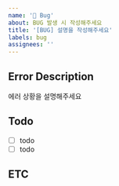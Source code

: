 ```yaml
---
name: '🐞 Bug'
about: BUG 발생 시 작성해주세요
title: '[BUG] 설명을 작성해주세요'
labels: bug
assignees: ''
---
```


## Error Description

에러 상황을 설명해주세요

## Todo

-   [ ] todo
-   [ ] todo

## ETC
